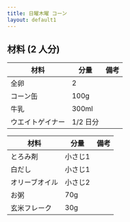 ```yaml
---
title: 日曜木曜 コーン
layout: default1
---
```

## 材料 (2 人分)

| 材料 | 分量 | 備考 |
| --- | --- | ---- |
| 全卵 | 2 | |
| コーン缶 | 100g | |
| 牛乳 | 300ml | |
| ウエイトゲイナー | 1/2 日分 | |

| 材料 | 分量 | 備考 |
| --- | --- | ---- |
| とろみ剤 | 小さじ1 | |
| 白だし | 小さじ1 | |
| オリーブオイル | 小さじ2 | |
| お粥 | 70g | |
| 玄米フレーク | 30g | |
